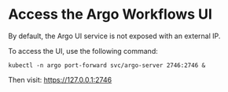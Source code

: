 # Access the Argo Workflows UI

By default, the Argo UI service is not exposed with an external IP.

To access the UI, use the following command:

```shell
kubectl -n argo port-forward svc/argo-server 2746:2746 &
```

Then visit: <https://127.0.0.1:2746>
